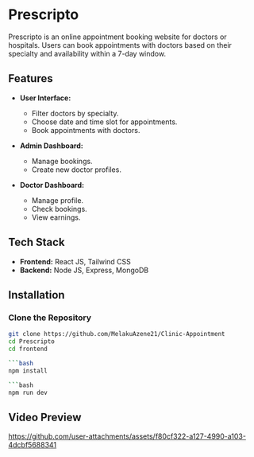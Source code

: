 # Prescripto

Prescripto is an online appointment booking website for doctors or hospitals. Users can book appointments with doctors based on their specialty and availability within a 7-day window.

## Features

- **User Interface:**
  - Filter doctors by specialty.
  - Choose date and time slot for appointments.
  - Book appointments with doctors.

- **Admin Dashboard:**
  - Manage bookings.
  - Create new doctor profiles.

- **Doctor Dashboard:**
  - Manage profile.
  - Check bookings.
  - View earnings.

## Tech Stack

- **Frontend:** React JS, Tailwind CSS
- **Backend:** Node JS, Express, MongoDB

## Installation

### Clone the Repository

```bash
git clone https://github.com/MelakuAzene21/Clinic-Appointment
cd Prescripto
cd frontend

```bash
npm install

```bash
npm run dev

```


## Video Preview



https://github.com/user-attachments/assets/f80cf322-a127-4990-a103-4dcbf5688341




